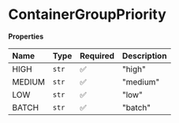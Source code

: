 # ContainerGroupPriority

**Properties**

| Name   | Type  | Required | Description |
| :----- | :---- | :------- | :---------- |
| HIGH   | `str` | ✅       | "high"      |
| MEDIUM | `str` | ✅       | "medium"    |
| LOW    | `str` | ✅       | "low"       |
| BATCH  | `str` | ✅       | "batch"     |
